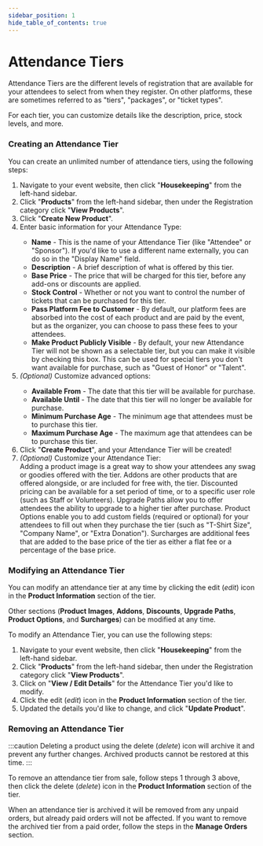 ```yaml
---
sidebar_position: 1
hide_table_of_contents: true
---
```


# Attendance Tiers

Attendance Tiers are the different levels of registration that are available for your attendees to select from when
they register. On other platforms, these are sometimes referred to as "tiers", "packages", or "ticket types".

For each tier, you can customize details like the description, price, stock levels, and more.

### Creating an Attendance Tier

You can create an unlimited number of attendance tiers, using the following steps:

<ol className="numbered-list">
  <li>
    Navigate to your event website, then click "<strong>Housekeeping</strong>" from the left-hand sidebar.
  </li>
  <li>
    Click "<strong>Products</strong>" from the left-hand sidebar, then under the Registration category click "<strong>View Products</strong>".
  </li>
  <li>
    Click "<strong>Create New Product</strong>".
  </li>
  <li>
    <div>
      Enter basic information for your Attendance Type:
      <ul>
        <li>
          <strong>Name</strong> - This is the name of your Attendance Tier (like "Attendee" or "Sponsor"). If you'd like to use a different name externally, you can do so in the "Display Name" field.
        </li>
        <li>
          <strong>Description</strong> - A brief description of what is offered by this tier.
        </li>
        <li>
          <strong>Base Price</strong> - The price that will be charged for this tier, before any add-ons or discounts are applied.
        </li>
        <li>
          <strong>Stock Control</strong> - Whether or not you want to control the number of tickets that can be purchased for this tier.
        </li>
        <li>
          <strong>Pass Platform Fee to Customer</strong> - By default, our platform fees are absorbed into the cost of each product and are paid by the event, but as the organizer, you can choose to pass these fees to your attendees.
        </li>
        <li>
          <strong>Make Product Publicly Visible</strong> - By default, your new Attendance Tier will not be shown as a selectable tier, but you can make it visible by checking this box. This can be used for special tiers you don't want available for purchase, such as "Guest of Honor" or "Talent".
        </li>
      </ul>
    </div>
  </li>
  <li>
    <div>
      <i>(Optional)</i> Customize advanced options:
      <ul>
        <li>
          <strong>Available From</strong> - The date that this tier will be available for purchase.
        </li>
        <li>
          <strong>Available Until</strong> - The date that this tier will no longer be available for purchase.
        </li>
        <li>
          <strong>Minimum Purchase Age</strong> - The minimum age that attendees must be to purchase this tier.
        </li>
        <li>
          <strong>Maximum Purchase Age</strong> - The maximum age that attendees can be to purchase this tier.
        </li>
      </ul>
    </div>
  </li>
  <li>
    Click "<strong>Create Product</strong>", and your Attendance Tier will be created!
  </li>
  <li>
    <div>
      <i>(Optional)</i> Customize your Attendance Tier:
      <div style={{ marginBottom: "1rem" }} />
      <splitColumn childStyle={{ width: "100%" }}>
        <bigButton title="Product Images" href="#">
          Adding a product image is a great way to show your attendees any swag or goodies offered with the tier.
        </bigButton>
        <bigButton title="Addons" href="#">
          Addons are other products that are offered alongside, or are included for free with, the tier.
        </bigButton>
        <bigButton title="Discounts" href="#">
          Discounted pricing can be available for a set period of time, or to a specific user role (such as Staff or Volunteers).
        </bigButton>
        <bigButton title="Upgrade Paths" href="#">
          Upgrade Paths allow you to offer attendees the ability to upgrade to a higher tier after purchase.
        </bigButton>
        <bigButton title="Product Options" href="#">
          Product Options enable you to add custom fields (required or optional) for your attendees to fill out when they purchase the tier (such as "T-Shirt Size", "Company Name", or "Extra Donation").
        </bigButton>
        <bigButton title="Surcharges" href="#">
          Surcharges are additional fees that are added to the base price of the tier as either a flat fee or a percentage of the base price.
        </bigButton>
      </splitColumn>
    </div>
  </li>
</ol>

### Modifying an Attendance Tier

You can modify an attendance tier at any time by clicking the edit (<i className="material-symbols-outlined">edit</i>) icon in the <strong>Product Information</strong> section of the tier.

Other sections (<strong>Product Images</strong>, <strong>Addons</strong>, <strong>Discounts</strong>, <strong>Upgrade Paths</strong>, <strong>Product Options</strong>, and <strong>Surcharges</strong>) can be modified at any time.

To modify an Attendance Tier, you can use the following steps:

<ol className="numbered-list">
  <li>
    Navigate to your event website, then click "<strong>Housekeeping</strong>" from the left-hand sidebar.
  </li>
  <li>
    Click "<strong>Products</strong>" from the left-hand sidebar, then under the Registration category click "<strong>View Products</strong>".
  </li>
  <li>
    Click on "<strong>View / Edit Details</strong>" for the Attendance Tier you'd like to modify.
  </li>
  <li>
    <span>
      Click the edit (<i className="material-symbols-outlined">edit</i>) icon in
      the <strong>Product Information</strong> section of the tier.
    </span>
  </li>
  <li>
    Updated the details you'd like to change, and click "<strong>Update Product</strong>".
  </li>
</ol>

### Removing an Attendance Tier
:::caution
Deleting a product using the delete (<i className="material-symbols-outlined">delete</i>) icon will archive it and prevent any further changes. Archived products cannot be restored at this time.
:::

To remove an attendance tier from sale, follow steps 1 through 3 above, then click the delete (<i className="material-symbols-outlined">delete</i>) icon in the <strong>Product Information</strong> section of the tier.

When an attendance tier is archived it will be removed from any unpaid orders, but already paid orders will not be affected. If you want to remove the archived tier from a paid order, follow the steps in the <strong>Manage Orders</strong> section.